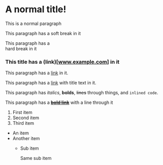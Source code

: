 # A normal title!

This is a normal paragraph

This paragraph has a 
soft break in it

This paragraph has a  
hard break in it

### This title has a (link)[www.example.com] in it

This paragraph has a [link](www.example.com) in it.

This paragraph has a [link](www.example.com "Hover") with title text in it.

This paragraph has *italics*, **bolds**, ~~lines~~ through things, and `inlined code`.

This paragraph has a ~~[**bold link**](www.example.com)~~ with a line through it

1. First item
2. Second item
3. Third item

+ An item
+ Another item
  + Sub item  

    Same sub item